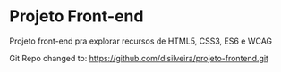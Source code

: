 # Projeto Front-end

Projeto front-end pra explorar recursos de HTML5, CSS3, ES6 e WCAG

Git Repo changed to: https://github.com/disilveira/projeto-frontend.git